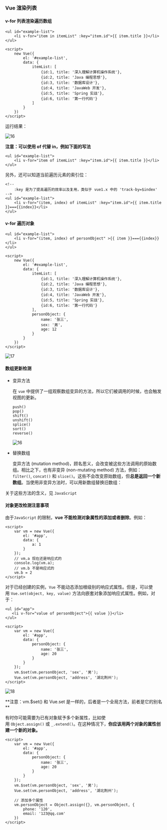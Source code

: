 ### Vue 渲染列表

#### v-for 列表渲染遍历数组

```vue
<ul id="example-list">
    <li v-for="item in itemList" :key="item.id">{{ item.title }}</li>
</ul>
```

```vue
<script>
    new Vue({
        el: '#example-list',
        data: {
            itemList: [
                {id:1, title: '深入理解计算机操作系统'},
                {id:2, title: 'Java 编程思想'},
                {id:3, title: '数据库设计'},
                {id:4, title: 'JavaWeb 开发'},
                {id:5, title: 'Spring 实战'},
                {id:6, title: '第一行代码'}
            ]
        }
    })
</script>
```

运行结果：

![16](../../99-ImageHouse/vue/16.png)

**注意：可以使用 of 代替 in，例如下面的写法**

```vue
<ul id="example-list">
    <li v-for="item of itemList" :key="item.id">{{ item.title }}</li>
</ul>
```

另外，还可以知道当前遍历元素的索引位：

```vue
<!-- 
	:key 是为了提高遍历的效率以及复用，类似于 vue1.x 中的 'track-by=$index'
-->
<ul id="example-list">
    <li v-for="(item, index) of itemList" :key="item.id">{{ item.title }}==={{index}}</li>
</ul>
```



#### v-for 遍历对象

```vue
<ul id="example-list">
    <li v-for="(item, index) of personObject" >{{ item }}==={{index}}</li>
</ul>
```

```vue
<script>
    new Vue({
        el: '#example-list',
        data: {
            itemList: [
                {id:1, title: '深入理解计算机操作系统'},
                {id:2, title: 'Java 编程思想'},
                {id:3, title: '数据库设计'},
                {id:4, title: 'JavaWeb 开发'},
                {id:5, title: 'Spring 实战'},
                {id:6, title: '第一行代码'}
            ],
            personObject: {
                name: '张三',
                sex: '男',
                age: 12
            }
        }
    })
</script>
```

![17](../../99-ImageHouse/vue/17.png)



#### 数组更新检测

- 变异方法

  在 `vue` 中提供了一组观察数组变异的方法，所以它们被调用的时候，也会触发视图的更新。

  ```vue
  push()
  pop()
  shift()
  unshift()
  splice()
  sort()
  reverse()
  ```

  ![16](../../99-ImageHouse/vue/16.gif)



- 替换数组

  变异方法 (mutation method)，顾名思义，会改变被这些方法调用的原始数组。相比之下，也有非变异 (non-mutating method) 方法，例如：`filter()`, `concat()` 和 `slice()`。这些不会改变原始数组，但**总是返回一个新数组**。当使用非变异方法时，可以用新数组替换旧数组：

关于这些方法的含义，见 `JavaScript`



#### 对象更改检测注意事项

由于`JavaScript` 的限制，**vue 不能检测对象属性的添加或者删除**。例如：

```vue
<script>
    var vm = new Vue({
        el: '#app',
        data: {
            a: 1
        }
    });
    // vm.a 现在还是响应式的
    console.log(vm.a);
    // vm.b 不是响应式的
    vm.b = 2
</script>	
```



对于已经创建的实例，`Vue` 不能动态添加根级别的响应式属性。但是，可以使用 `Vue.set(object, key, value)` 方法向嵌套对象添加响应式属性。例如，对于：

```vue
<ul id="app">
   <li v-for="value of personObject">{{ value }}</li>
</ul>
```

```vue
<script>
    var vm = new Vue({
        el: '#app',
        data: {
            personObject: {
                name: '张三',
                age: 20
            }
        }
    });
    vm.$set(vm.personObject, 'sex', '男');
    Vue.set(vm.personObject, 'address', '湖北荆州');
</script>
```

![18](../../99-ImageHouse/vue/18.png)

**注意：vm.$set() 和 Vue.set 是一样的，后者是一个全局方法，前者是它的别名 **



有时你可能需要为已有对象赋予多个新属性，比如使用 `Object.assign()` 或 `_.extend()`。在这种情况下，**你应该用两个对象的属性创建一个新的对象。**

```vue
<script>
    var vm = new Vue({
        el: '#app',
        data: {
            personObject: {
                name: '张三',
                age: 20
            }
        }
    });
    vm.$set(vm.personObject, 'sex', '男');
    Vue.set(vm.personObject, 'address', '湖北荆州');

    // 添加多个属性
    vm.personObject = Object.assign({}, vm.personObject, {
        phone: '120',
        email: '123@qq.com'
    })
</script>
```

